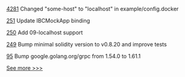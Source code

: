 
[4281](https://github.com/hyperledger/iroha/pull/4281) Changed "some-host" to "localhost" in example/config.docker

[251](https://github.com/hyperledger-labs/yui-ibc-solidity/pull/251) Update IBCMockApp binding

[250](https://github.com/hyperledger-labs/yui-ibc-solidity/pull/250) Add 09-localhost support

[249](https://github.com/hyperledger-labs/yui-ibc-solidity/pull/249) Bump minimal solidity version to v0.8.20 and improve tests

[95](https://github.com/hyperledger/fabric-chaincode-go/pull/95) Bump google.golang.org/grpc from 1.54.0 to 1.61.1


[See more >>>](https://start-here.hyperledger.org/pull-requests)
